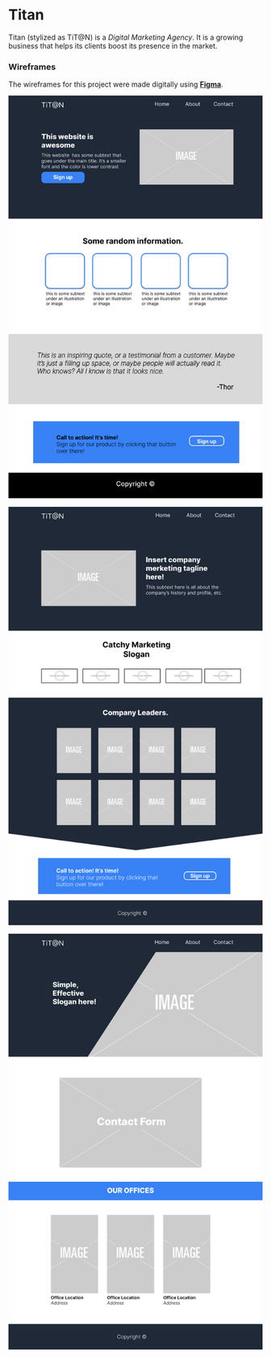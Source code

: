 # Titan

Titan (stylized as TiT@N) is a *Digital Marketing Agency*. It is a growing business that helps its clients boost its presence in the market.


### Wireframes ###
The wireframes for this project were made digitally using [**Figma**](https://www.figma.com/).

![Website Homepage Wireframe](./images/wireframes/homepage.png "Titan Homepage")

![Website About Wireframe](./images/wireframes/about.png "Titan About Page")

![Website About Wireframe](./images/wireframes/contact.png "Titan Contact Page")

